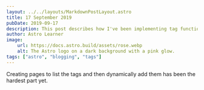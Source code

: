 ```yaml
---
layout: ../../layouts/MarkdownPostLayout.astro
title: 17 September 2019
pubDate: 2019-09-17
description: This post describes how I've been implementing tag functionality in my Astro blog.
author: Astro Learner
image:
    url: https://docs.astro.build/assets/rose.webp
    alt: The Astro logo on a dark background with a pink glow.
tags: ["astro", "blogging", "tags"]
---
```


Creating pages to list the tags and then dynamically add them has been the hardest part yet.